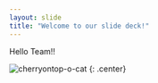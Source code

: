 ```yaml
---
layout: slide
title: "Welcome to our slide deck!"
---
```


Hello Team!!

![cherryontop-o-cat](https://octodex.github.com/images/cherryontop-o-cat.png)
{: .center}
